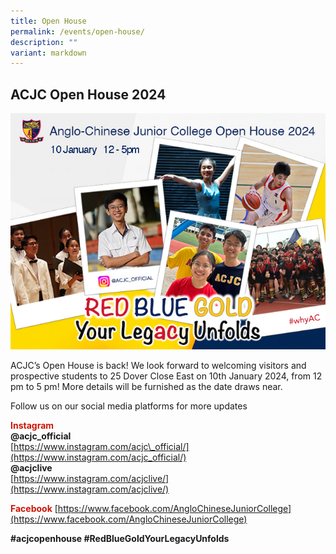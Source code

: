 ```yaml
---
title: Open House
permalink: /events/open-house/
description: ""
variant: markdown
---
```

## ACJC Open House 2024

![](/images/HomePage/openhouse_2024.jpg)

ACJC’s Open House is back! We look forward to welcoming visitors and prospective students to 25 Dover Close East on 10th January 2024, from 12 pm to 5 pm! More details will be furnished as the date draws near.

Follow us on our social media platforms for more updates 

<font color="#CD1405"><b>Instagram</b></font><br>
<b>@acjc\_official</b><br>
[https://www.instagram.com/acjc\_official/](https://www.instagram.com/acjc_official/)  
<b>@acjclive</b>&nbsp;  
[https://www.instagram.com/acjclive/](https://www.instagram.com/acjclive/)  
  
<font color="#CD1405"><b>Facebook</b></font>
[https://www.facebook.com/AngloChineseJuniorCollege](https://www.facebook.com/AngloChineseJuniorCollege)  
  
<b>#acjcopenhouse #RedBlueGoldYourLegacyUnfolds</b>